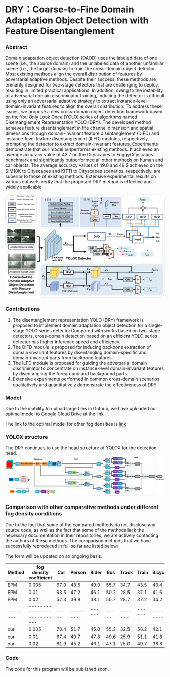 # DRY：Coarse-to-Fine Domain Adaptation Object Detection with Feature Disentanglement

### Abstract
Domain adaptation object detection (DAOD) uses the labeled data of one scene (i.e., the source domain) and the unlabeled data of another unfamiliar scene (i.e., the target domain) to train the cross-domain object detector. Most existing methods align the overall distribution of features by adversarial adaptive methods. Despite their success, these methods are primarily designed for two-stage detectors that are challenging to deploy, resulting in limited practical applications. In addition, owing to the instability of adversarial domain discriminator training, inducing the detector is difficult using only an adversarial adaptive strategy to extract instance-level domain-invariant features to align the overall distribution. To address these issues, we propose a new cross-domain object detection framework based on the You Only Look Once (YOLO) series of algorithms named Disentanglement Representation YOLO (DRY). The developed method achieves feature disentanglement in the channel dimension and spatial dimensions through domain-invariant feature disentanglement (DIFD) and instance-level feature disentanglement (ILFD) modules, respectively, prompting the detector to extract domain-invariant features. Experiments demonstrate that our model outperforms existing methods. It achieved an average accuracy value of 42.7 on the Cityscapes to FoggyCityscapes benchmark and significantly outperformed all other methods on human and car objects. The average accuracy values of 49.0 and 49.5 achieved on the SIM10K to Cityscapes and KITTI to Cityscapes scenarios, respectively, are superior to those of existing methods. Extensive experimental results on various datasets verify that the proposed DRY method is effective and widely applicable.

![image](./resources/da-net.png)

### Contributions
1) The disentanglement representation YOLO (DRY) framework is proposed to implement domain adaptation object detection for a single-stage YOLO series detector.Compared with works based on two-stage detectors, cross-domain detection based on an efficient YOLO series detector has higher inference speed and efficiency.
2) The DIFD module is proposed for inducing backbone extraction of domain-invariant features by disentangling domain-specific and domain-invariant parts from backbone features.
3) The ILFD module is proposed for guiding the adversarial domain discriminator to concentrate on instance-level domain-invariant features by disentangling the foreground and background parts.
4) Extensive experiments performed in common cross-domain scenarios qualitatively and quantitatively demonstrate the effectiveness of DRY.

### Model
Due to the inability to upload large files in Guthub, we have uploaded our optimal model to Google Cloud Drive at the [link](https://drive.google.com/file/d/1iqEhEscleOlL_tr6G2JpmjknY9Ik4zt5/view?usp=sharing)

The link to the optimal model for other fog densities is [link](https://drive.google.com/drive/folders/1DPevWOIVhNHuvoJy5j_UpqJSMFFE0Ca6?usp=sharing)

### YOLOX structure
The DRY continues to use the head structure of YOLOX for the detection head.
![image](./resources/YOLOX_structure.png)

### Comparison with other comparative methods under different fog density conditions
Due to the fact that some of the compared methods do not disclose any source code, as well as the fact that some of the methods lack the necessary documentation in their repositories, we are actively contacting the authors of these methods. The comparison methods that we have successfully reproduced in full so far are listed below:

The form will be updated on an ongoing basis.

| Method | fog density coefficient   | Car | Person | Rider | Bus | Truck | Train | Bicycle | Motor | mAP |
|--------|---------------------------|-----|--------|-------|-----|-------|-------|---------|-------|-----|
| EPM    |         0.005             | 67.9|  48.5  |  49.0 | 55.7| 34.7  |  43.5 |   40.4  |  35.9 | 46.9|
| EPM    |         0.01              | 63.5|  47.2  |  46.1 | 50.2|  28.5 |  37.1 |   41.6  |  31.2 | 43.2|
| EPM    |         0.02              | 57.3|  39.9  |  38.1 | 50.7|  28.7 |  37.2 |   34.2  |  30.2 | 39.5|
|--------|---------------------------|-----|--------|-------|-----|-------|-------|---------|-------|-----|
| our    |         0.005             | 70.4|  51.7  |  45.0 | 55.3|  32.5 |  58.2 |   42.1  |  39.2 | 49.3|
| our    |         0.01              | 67.4|  49.7  |  47.8 | 49.6|  25.9 |  51.1 |   41.8  |  37.4 | 46.3|
| our    |         0.02              | 61.9|  45.2  |  46.1 | 47.1|  25.0 |  49.7 |   36.8  |  29.9 | 42.7|

### Code
The code for this program will be published soon.
